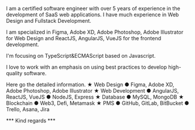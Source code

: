I am a certified software engineer with over 5 years of experience in the development of SaaS web applications.
 I have much experience in Web Design and Fullstack Development.

I am specialized in Figma, Adobe XD, Adobe Photoshop, Adobe Illustrator for Web Design 
and ReactJS, AngularJS, VueJS for the frontend development.

I'm focusing on TypeScript&ECMAScript based on Javascript.

I love to work with an emphasis on using best practices to develop high-quality software.

Here go the detailed information.
★ Web Design
● Figma, Adobe XD, Adobe Photoshop, Adobe Illustrator
★ Web Development
● AngularJS, ReactJS, VueJS
● NodeJS, Express
★ Database
● MySQL, MongoDB
★ Blockchain
● Web3, Defi, Metamask
★ PMS
● GitHub, GitLab, BitBucket
● Trello, Asana, Jira

*** Kind regards ***
